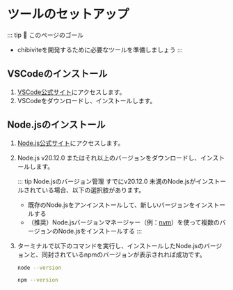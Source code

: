# ツールのセットアップ

::: tip 🎯 このページのゴール

- chibiviteを開発するために必要なツールを準備しましょう
  :::

## VSCodeのインストール

1. [VSCode公式サイト](https://code.visualstudio.com/)にアクセスします。
2. VSCodeをダウンロードし、インストールします。

## Node.jsのインストール

1. [Node.js公式サイト](https://nodejs.org/en)にアクセスします。
2. Node.js v20.12.0 またはそれ以上のバージョンをダウンロードし、インストールします。

   ::: tip Node.jsのバージョン管理
   すでにv20.12.0 未満のNode.jsがインストールされている場合、以下の選択肢があります。

   - 既存のNode.jsをアンインストールして、新しいバージョンをインストールする
   - （推奨）Node.jsバージョンマネージャー（例：[nvm](https://github.com/nvm-sh/nvm)）を使って複数のバージョンのNode.jsをインストールする
     :::

3. ターミナルで以下のコマンドを実行し、インストールしたNode.jsのバージョンと、同封されているnpmのバージョンが表示されれば成功です。

   ```bash
   node --version
   ```

   ```bash
   npm --version
   ```
